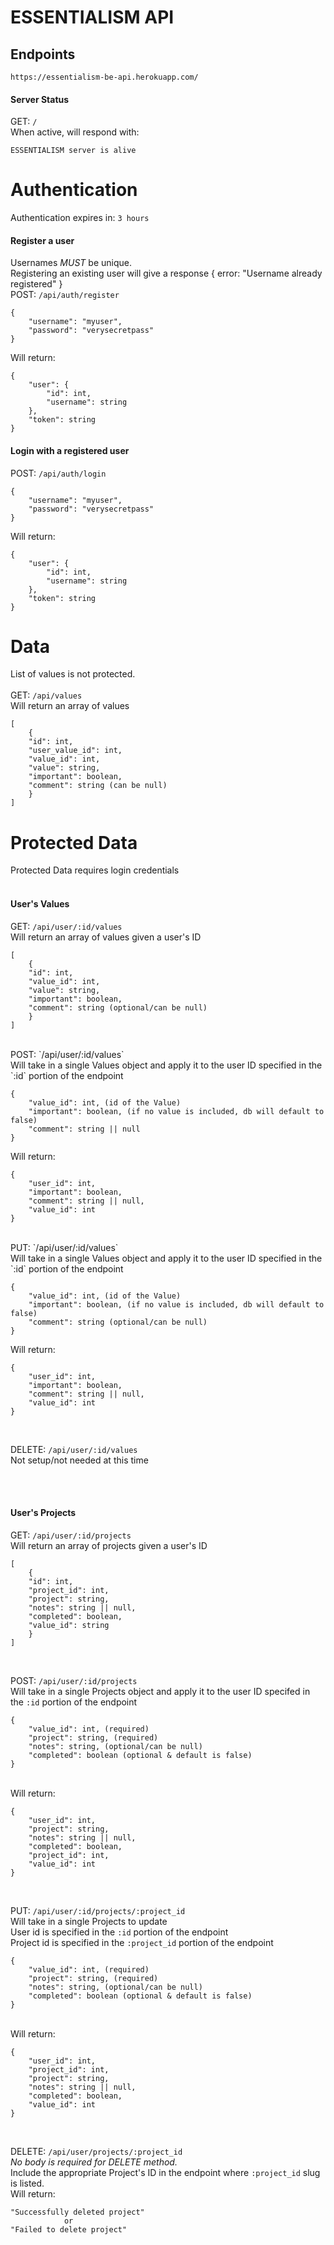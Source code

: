 # ESSENTIALISM API

## Endpoints
`https://essentialism-be-api.herokuapp.com/`

#### Server Status
GET: `/` </br>
When active, will respond with: 
```
ESSENTIALISM server is alive
```

# Authentication
Authentication expires in: `3 hours`

#### Register a user

Usernames *MUST* be unique. </br>
Registering an existing user will give a response
{ error: "Username already registered" }</br>
POST: `/api/auth/register`
```
{
    "username": "myuser",
    "password": "verysecretpass"
}
```

Will return:
```
{
    "user": {
        "id": int,
        "username": string
    },
    "token": string
}
```

#### Login with a registered user
POST: `/api/auth/login`
```
{
    "username": "myuser",
    "password": "verysecretpass"
}
```

Will return:
```
{
    "user": {
        "id": int,
        "username": string
    },
    "token": string
}
```

# Data
List of values is not protected. </br></br>
GET: `/api/values`</br>
Will return an array of values</br>
```
[
    {
    "id": int,
    "user_value_id": int,
    "value_id": int,
    "value": string,
    "important": boolean,
    "comment": string (can be null)
    }
]
```


# Protected Data
Protected Data requires login credentials </br></br>

#### User's Values
GET: `/api/user/:id/values` </br>
Will return an array of values given a user's ID
```
[
    {
    "id": int,
    "value_id": int,
    "value": string,
    "important": boolean, 
    "comment": string (optional/can be null)
    }
]
```
</br>
POST: `/api/user/:id/values` </br>
Will take in a single Values object and apply it to the user ID specified in the `:id` portion of the endpoint</br>

```
{
    "value_id": int, (id of the Value)
    "important": boolean, (if no value is included, db will default to false)
    "comment": string || null
}
```

Will return:
```
{
    "user_id": int,
    "important": boolean,
    "comment": string || null,
    "value_id": int
}
```
</br>
PUT: `/api/user/:id/values` </br>
Will take in a single Values object and apply it to the user ID specified in the `:id` portion of the endpoint</br>

```
{
    "value_id": int, (id of the Value)
    "important": boolean, (if no value is included, db will default to false)
    "comment": string (optional/can be null)
}
```
Will return:
```
{
    "user_id": int,
    "important": boolean,
    "comment": string || null,
    "value_id": int
}
```
</br>

DELETE: `/api/user/:id/values`</br>
Not setup/not needed at this time

</br></br>
#### User's Projects
GET: `/api/user/:id/projects` </br>
Will return an array of projects given a user's ID
```
[
    {
    "id": int,
    "project_id": int,
    "project": string,
    "notes": string || null,
    "completed": boolean,
    "value_id": string
    }
]
```
</br>

POST: `/api/user/:id/projects` </br>
Will take in a single Projects object and apply it to the user ID specifed in the `:id` portion of the endpoint</br>
```
{
    "value_id": int, (required)
    "project": string, (required)
    "notes": string, (optional/can be null)
    "completed": boolean (optional & default is false)
}
```
</br>
Will return:

```
{
    "user_id": int,
    "project": string,
    "notes": string || null,
    "completed": boolean,
    "project_id": int,
    "value_id": int
}
```
</br>

PUT: `/api/user/:id/projects/:project_id` </br>
Will take in a single Projects to update</br>
User id is specified in the `:id` portion of the endpoint</br>
Project id is specified in the `:project_id` portion of the endpoint</br>
```
{
    "value_id": int, (required)
    "project": string, (required)
    "notes": string, (optional/can be null)
    "completed": boolean (optional & default is false)
}
```
</br>
Will return:

```
{
    "user_id": int,
    "project_id": int,
    "project": string,
    "notes": string || null,
    "completed": boolean,
    "value_id": int
}
```
</br>

DELETE: `/api/user/projects/:project_id` </br>
_No body is required for DELETE method._</br>
Include the appropriate Project's ID in the endpoint where `:project_id` slug is listed.</br>
Will return:
```
"Successfully deleted project"
            or
"Failed to delete project"
```
